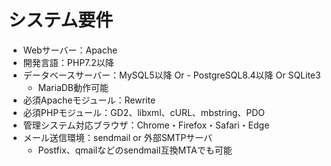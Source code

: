 # システム要件

- Webサーバー：Apache
- 開発言語：PHP7.2以降
- データベースサーバー：MySQL5以降 Or - PostgreSQL8.4以降 Or SQLite3
    - MariaDB動作可能
- 必須Apacheモジュール：Rewrite
- 必須PHPモジュール：GD2、libxml、cURL、mbstring、PDO
- 管理システム対応ブラウザ：Chrome・Firefox・Safari・Edge
- メール送信環境：sendmail or 外部SMTPサーバ 
    - Postfix、qmailなどのsendmail互換MTAでも可能
